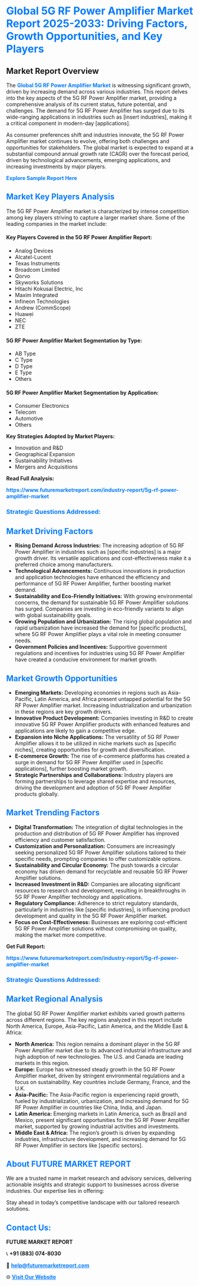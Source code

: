 <h1 style="color: #007BFF;">Global 5G RF Power Amplifier Market Report 2025-2033: Driving Factors, Growth Opportunities, and Key Players</h1>

<section id="overview">
<h2>Market Report Overview</h2>
<p>The <a href="https://www.futuremarketreport.com/industry-report/5g-rf-power-amplifier-market" style="color: #007BFF; text-decoration: none;"><strong>Global 5G RF Power Amplifier Market</strong></a> is witnessing significant growth, driven by increasing demand across various industries. This report delves into the key aspects of the 5G RF Power Amplifier market, providing a comprehensive analysis of its current status, future potential, and challenges. The demand for 5G RF Power Amplifier has surged due to its wide-ranging applications in industries such as [insert industries], making it a critical component in modern-day [applications].</p>
<p>As consumer preferences shift and industries innovate, the 5G RF Power Amplifier market continues to evolve, offering both challenges and opportunities for stakeholders. The global market is expected to expand at a substantial compound annual growth rate (CAGR) over the forecast period, driven by technological advancements, emerging applications, and increasing investments by major players.</p>
</section>

<section id="overview">
<p><a href="https://www.futuremarketreport.com/request-sample/reportId=75794" style="color: #007BFF; text-decoration: none;"><strong>Explore Sample Report Here</strong></a></p>
</section>

<section id="key-players">
<h2 style="color: #007BFF;">Market Key Players Analysis</h2>
<p>The 5G RF Power Amplifier market is characterized by intense competition among key players striving to capture a larger market share. Some of the leading companies in the market include:</p>
<h4>Key Players Covered in the 5G RF Power Amplifier Report:</h4>
<ul><li>Analog Devices</li><li>Alcatel-Lucent</li><li>Texas Instruments</li><li>Broadcom Limited</li><li>Qorvo</li><li>Skyworks Solutions</li><li>Hitachi Kokusai Electric, Inc</li><li>Maxim Integrated</li><li>Infineon Technologies</li><li>Andrew (CommScope)</li><li>Huawei</li><li>NEC</li><li>ZTE</li></ul>
<h4>5G RF Power Amplifier Market Segmentation by Type:</h4>
<ul><li>AB Type</li><li>C Type</li><li>D Type</li><li>E Type</li><li>Others</li></ul>

<h4>5G RF Power Amplifier Market Segmentation by Application:</h4>
<ul><li>Consumer Electronics</li><li>Telecom</li><li>Automotive</li><li>Others</li></ul>
<p><strong>Key Strategies Adopted by Market Players:</strong></p>
<ul>
<li>Innovation and R&D</li>
<li>Geographical Expansion</li>
<li>Sustainability Initiatives</li>
<li>Mergers and Acquisitions</li>
</ul>
</section>

<section>
<p><strong>Read Full Analysis: </strong></p><a href="https://www.futuremarketreport.com/industry-report/5g-rf-power-amplifier-market" style="color: #007BFF; text-decoration: none;"><strong>https://www.futuremarketreport.com/industry-report/5g-rf-power-amplifier-market</strong></a>
<h3 style="color: #007BFF;">Strategic Questions Addressed:</h3>
</section>

<section id="driving-factors">
<h2 style="color: #007BFF;">Market Driving Factors</h2>
<ul>
<li><strong>Rising Demand Across Industries:</strong> The increasing adoption of 5G RF Power Amplifier in industries such as [specific industries] is a major growth driver. Its versatile applications and cost-effectiveness make it a preferred choice among manufacturers.</li>
<li><strong>Technological Advancements:</strong> Continuous innovations in production and application technologies have enhanced the efficiency and performance of 5G RF Power Amplifier, further boosting market demand.</li>
<li><strong>Sustainability and Eco-Friendly Initiatives:</strong> With growing environmental concerns, the demand for sustainable 5G RF Power Amplifier solutions has surged. Companies are investing in eco-friendly variants to align with global sustainability goals.</li>
<li><strong>Growing Population and Urbanization:</strong> The rising global population and rapid urbanization have increased the demand for [specific products], where 5G RF Power Amplifier plays a vital role in meeting consumer needs.</li>
<li><strong>Government Policies and Incentives:</strong> Supportive government regulations and incentives for industries using 5G RF Power Amplifier have created a conducive environment for market growth.</li>
</ul>
</section>

<section id="growth-opportunities">
<h2 style="color: #007BFF;">Market Growth Opportunities</h2>
<ul>
<li><strong>Emerging Markets:</strong> Developing economies in regions such as Asia-Pacific, Latin America, and Africa present untapped potential for the 5G RF Power Amplifier market. Increasing industrialization and urbanization in these regions are key growth drivers.</li>
<li><strong>Innovative Product Development:</strong> Companies investing in R&D to create innovative 5G RF Power Amplifier products with enhanced features and applications are likely to gain a competitive edge.</li>
<li><strong>Expansion into Niche Applications:</strong> The versatility of 5G RF Power Amplifier allows it to be utilized in niche markets such as [specific niches], creating opportunities for growth and diversification.</li>
<li><strong>E-commerce Growth:</strong> The rise of e-commerce platforms has created a surge in demand for 5G RF Power Amplifier used in [specific applications], further boosting market growth.</li>
<li><strong>Strategic Partnerships and Collaborations:</strong> Industry players are forming partnerships to leverage shared expertise and resources, driving the development and adoption of 5G RF Power Amplifier products globally.</li>
</ul>
</section>

<section id="trending-factors">
<h2 style="color: #007BFF;">Market Trending Factors</h2>
<ul>
<li><strong>Digital Transformation:</strong> The integration of digital technologies in the production and distribution of 5G RF Power Amplifier has improved efficiency and customer satisfaction.</li>
<li><strong>Customization and Personalization:</strong> Consumers are increasingly seeking personalized 5G RF Power Amplifier solutions tailored to their specific needs, prompting companies to offer customizable options.</li>
<li><strong>Sustainability and Circular Economy:</strong> The push towards a circular economy has driven demand for recyclable and reusable 5G RF Power Amplifier solutions.</li>
<li><strong>Increased Investment in R&D:</strong> Companies are allocating significant resources to research and development, resulting in breakthroughs in 5G RF Power Amplifier technology and applications.</li>
<li><strong>Regulatory Compliance:</strong> Adherence to strict regulatory standards, particularly in industries like [specific industries], is influencing product development and quality in the 5G RF Power Amplifier market.</li>
<li><strong>Focus on Cost-Effectiveness:</strong> Businesses are exploring cost-efficient 5G RF Power Amplifier solutions without compromising on quality, making the market more competitive.</li>
</ul>
</section>

<section>
<p><strong>Get Full Report: </strong></p><a href="https://www.futuremarketreport.com/industry-report/5g-rf-power-amplifier-market" style="color: #007BFF; text-decoration: none;"><strong>https://www.futuremarketreport.com/industry-report/5g-rf-power-amplifier-market</strong></a>
<h3 style="color: #007BFF;">Strategic Questions Addressed:</h3>
</section>


<section id="regional-analysis">
<h2 style="color: #007BFF;">Market Regional Analysis</h2>
<p>The global 5G RF Power Amplifier market exhibits varied growth patterns across different regions. The key regions analyzed in this report include North America, Europe, Asia-Pacific, Latin America, and the Middle East & Africa:</p>
<ul>
<li><strong>North America:</strong> This region remains a dominant player in the 5G RF Power Amplifier market due to its advanced industrial infrastructure and high adoption of new technologies. The U.S. and Canada are leading markets in this region.</li>
<li><strong>Europe:</strong> Europe has witnessed steady growth in the 5G RF Power Amplifier market, driven by stringent environmental regulations and a focus on sustainability. Key countries include Germany, France, and the U.K.</li>
<li><strong>Asia-Pacific:</strong> The Asia-Pacific region is experiencing rapid growth, fueled by industrialization, urbanization, and increasing demand for 5G RF Power Amplifier in countries like China, India, and Japan.</li>
<li><strong>Latin America:</strong> Emerging markets in Latin America, such as Brazil and Mexico, present significant opportunities for the 5G RF Power Amplifier market, supported by growing industrial activities and investments.</li>
<li><strong>Middle East & Africa:</strong> The region’s growth is driven by expanding industries, infrastructure development, and increasing demand for 5G RF Power Amplifier in sectors like [specific sectors].</li>
</ul>
</section>

<footer>
<h2 style="color: #007BFF;">About FUTURE MARKET REPORT</h2>
<p>We are a trusted name in market research and advisory services, delivering actionable insights and strategic support to businesses across diverse industries. Our expertise lies in offering:</p>

<p>Stay ahead in today’s competitive landscape with our tailored research solutions.</p>

<h2 style="color: #007BFF;">Contact Us:</h2>
<p><strong>FUTURE MARKET REPORT</strong></p>
<p>📞 <strong>+91 (883) 074-8030</strong></p>
<p>📧 <strong><a href="mailto:help@futuremarketreport.com" style="color: #007BFF;">help@futuremarketreport.com</a></strong></p>
<p>🌐 <strong><a href="https://www.futuremarketreport.com/" style="color: #007BFF;">Visit Our Website</a></strong></p>
</footer>